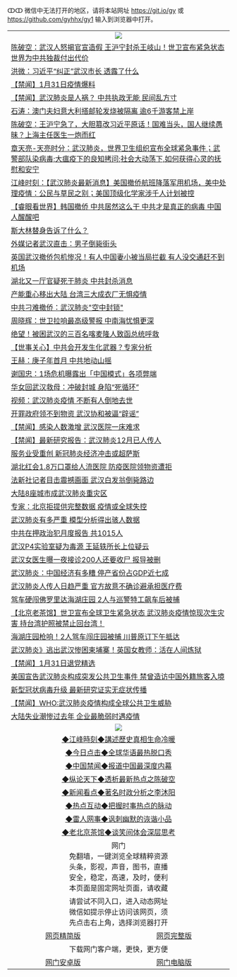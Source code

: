 ↀↀ 微信中无法打开的地区，请将本站网址 https://git.io/gy 或 https://github.com/gyhhx/gy1 输入到浏览器中打开。 

 <table>

  <tr>
    <td colspan="2" align=center><img src="https://cdn.jsdelivr.net/gh/gyoupiodf/im1/20190822-2.jpg"></td>
 </tr>
<tr><td colspan="2" align="left"><a href="https://xball.casa/oo.aspx?name=c1124304&key=eqxowaguscvmxdgc&from=gy">陈破空：武汉人怒揭官宣造假 王沪宁封杀王岐山！世卫宣布紧急状态 世界为中共独裁付出代价</a></td></tr>
<tr><td colspan="2" align="left"><a href="https://xball.casa/oo.aspx?name=c1124299&key=eqxowaguscvmxdgc&from=gy">洪微：习近平“纠正”武汉市长 透露了什么</a></td></tr>
<tr><td colspan="2" align="left"><a href="https://xball.casa/oo.aspx?name=c1124390&key=eqxowaguscvmxdgc&from=gy">【禁闻】1月31日疫情爆料</a></td></tr>
<tr><td colspan="2" align="left"><a href="https://xball.casa/oo.aspx?name=c1124393&key=eqxowaguscvmxdgc&from=gy">【禁闻】武汉肺炎是人祸？ 中共执政无能 民间乱方寸</a></td></tr>
<tr><td colspan="2" align="left"><a href="https://xball.casa/oo.aspx?name=c816850&key=eqxowaguscvmxdgc&from=gy">石涛：澳门夫妇意大利搭邮轮发烧被隔离 逾6千游客禁上岸</a></td></tr>
<tr><td colspan="2" align="left"><a href="https://xball.casa/oo.aspx?name=c816932&key=eqxowaguscvmxdgc&from=gy">陈破空：王沪宁急了，大胆篡改习近平原话！国难当头，国人继续愚昧？上海主任医生一炮而红</a></td></tr>
<tr><td colspan="2" align="left"><a href="https://xball.casa/oo.aspx?name=c1025998&key=eqxowaguscvmxdgc&from=gy">章天亮-天亮时分：武汉肺炎，世界卫生组织宣布全球紧急事件；武警部队染病毒;大瘟疫下的良知拷问;社会大动荡下,如何获得心灵的抚慰和安宁</a></td></tr>
<tr><td colspan="2" align="left"><a href="https://xball.casa/oo.aspx?name=c922850&key=eqxowaguscvmxdgc&from=gy">江峰时刻：【武汉肺炎最新消息】美国撤侨航班降落军用机场，美中处理疫情：公民与草民之别；美国顶级化学家涉千人计划被控</a></td></tr>

<tr><td colspan="2" align="left"><a href="https://xball.casa/oo.aspx?name=c1124303&key=eqxowaguscvmxdgc&from=gy">【睿眼看世界】韩国撤侨 中共居然这么干 中共才是真正的病毒 中国人醒醒吧</a></td></tr>
<tr><td colspan="2" align="left"><a href="https://xball.casa/oo.aspx?name=c1124403&key=eqxowaguscvmxdgc&from=gy">斯大林替身告诉了什么？</a></td></tr>
<tr><td colspan="2" align="left"><a href="https://xball.casa/oo.aspx?name=c1124284&key=eqxowaguscvmxdgc&from=gy">外媒记者武汉直击：男子倒毙街头</a></td></tr>
<tr><td colspan="2" align="left"><a href="https://xball.casa/oo.aspx?name=c1124400&key=eqxowaguscvmxdgc&from=gy">英国武汉撤侨包机惨况！有人中国妻小被当局拦截 有人没交通赶不到机场</a></td></tr>
<tr><td colspan="2" align="left"><a href="https://xball.casa/oo.aspx?name=c1124353&key=eqxowaguscvmxdgc&from=gy">湖北又一厅官疑死于肺炎 中共封杀消息</a></td></tr>
<tr><td colspan="2" align="left"><a href="https://xball.casa/oo.aspx?name=c1124388&key=eqxowaguscvmxdgc&from=gy">产能重心移出大陆 台湾三大成衣厂无惧疫情</a></td></tr>
<tr><td colspan="2" align="left"><a href="https://xball.casa/oo.aspx?name=c1124399&key=eqxowaguscvmxdgc&from=gy">中共刁难撤侨：武汉肺炎&quot;空中封锁&quot;</a></td></tr>
<tr><td colspan="2" align="left"><a href="https://xball.casa/oo.aspx?name=c1124389&key=eqxowaguscvmxdgc&from=gy">周晓辉：世卫拉响最高级警报 中南海忧惧更深</a></td></tr>
<tr><td colspan="2" align="left"><a href="https://xball.casa/oo.aspx?name=c1124402&key=eqxowaguscvmxdgc&from=gy">绝望！被困武汉的三百名喀麦隆人致函总统呼救</a></td></tr>
<tr><td colspan="2" align="left"><a href="https://xball.casa/oo.aspx?name=c1124387&key=eqxowaguscvmxdgc&from=gy">【世事关心】中共会开发生化武器？专家分析</a></td></tr>
<tr><td colspan="2" align="left"><a href="https://xball.casa/oo.aspx?name=c1124331&key=eqxowaguscvmxdgc&from=gy">王赫：庚子年首月 中共地动山摇</a></td></tr>
<tr><td colspan="2" align="left"><a href="https://xball.casa/oo.aspx?name=c1124289&key=eqxowaguscvmxdgc&from=gy">谢国忠：1场危机曝露出「中国模式」各项弊端</a></td></tr>
<tr><td colspan="2" align="left"><a href="https://xball.casa/oo.aspx?name=c1124356&key=eqxowaguscvmxdgc&from=gy">华女回武汉救母：冲破封城 身陷“死循环”</a></td></tr>
<tr><td colspan="2" align="left"><a href="https://xball.casa/oo.aspx?name=c1124355&key=eqxowaguscvmxdgc&from=gy">视频：武汉肺炎疫情 不断有人倒地去世</a></td></tr>
<tr><td colspan="2" align="left"><a href="https://xball.casa/oo.aspx?name=c1124340&key=eqxowaguscvmxdgc&from=gy">开罪政府领不到物资 武汉协和被逼“辟谣”</a></td></tr>
<tr><td colspan="2" align="left"><a href="https://xball.casa/oo.aspx?name=c1124392&key=eqxowaguscvmxdgc&from=gy">【禁闻】感染人数激增 武汉医院一床难求</a></td></tr>
<tr><td colspan="2" align="left"><a href="https://xball.casa/oo.aspx?name=c1124391&key=eqxowaguscvmxdgc&from=gy">【禁闻】最新研究报告：武汉肺炎12月已人传人</a></td></tr>
<tr><td colspan="2" align="left"><a href="https://xball.casa/oo.aspx?name=c1124406&key=eqxowaguscvmxdgc&from=gy">服务业受重创 新冠肺炎经济冲击或超萨斯</a></td></tr>
<tr><td colspan="2" align="left"><a href="https://xball.casa/oo.aspx?name=c1124407&key=eqxowaguscvmxdgc&from=gy">湖北红会1.8万口罩给人流医院 防疫医院领物资遭拒</a></td></tr>
<tr><td colspan="2" align="left"><a href="https://xball.casa/oo.aspx?name=c1124300&key=eqxowaguscvmxdgc&from=gy">法新社记者目击震撼画面 武汉白发翁倒毙路边</a></td></tr>
<tr><td colspan="2" align="left"><a href="https://xball.casa/oo.aspx?name=c1124296&key=eqxowaguscvmxdgc&from=gy">大陆8座城市成武汉肺炎重灾区</a></td></tr>
<tr><td colspan="2" align="left"><a href="https://xball.casa/oo.aspx?name=c1124342&key=eqxowaguscvmxdgc&from=gy">专家：北京拒提供完整数据 疫情或全球失控</a></td></tr>
<tr><td colspan="2" align="left"><a href="https://xball.casa/oo.aspx?name=c1124352&key=eqxowaguscvmxdgc&from=gy">武汉肺炎有多严重 模型分析得出骇人数据</a></td></tr>
<tr><td colspan="2" align="left"><a href="https://xball.casa/oo.aspx?name=c1124383&key=eqxowaguscvmxdgc&from=gy">中共在押政治犯月度报告 共1015人</a></td></tr>
<tr><td colspan="2" align="left"><a href="https://xball.casa/oo.aspx?name=c1124361&key=eqxowaguscvmxdgc&from=gy">武汉P4实验室疑为毒源 王延轶所长上位疑云</a></td></tr>
<tr><td colspan="2" align="left"><a href="https://xball.casa/oo.aspx?name=c1124332&key=eqxowaguscvmxdgc&from=gy">武汉女医生曝一夜接诊200人还要收尸 报导被删</a></td></tr>
<tr><td colspan="2" align="left"><a href="https://xball.casa/oo.aspx?name=c1124338&key=eqxowaguscvmxdgc&from=gy">武汉肺炎：中国经济有多糟 停产省份占GDP近七成</a></td></tr>
<tr><td colspan="2" align="left"><a href="https://xball.casa/oo.aspx?name=c1124377&key=eqxowaguscvmxdgc&from=gy">武汉肺炎人传人日趋严重 官方故意不确诊避承担医疗费</a></td></tr>
<tr><td colspan="2" align="left"><a href="https://xball.casa/oo.aspx?name=c1124401&key=eqxowaguscvmxdgc&from=gy">驾车硬闯佛罗里达海湖庄园 2人与巡警特工飙车后被捕</a></td></tr>
<tr><td colspan="2" align="left"><a href="https://xball.casa/oo.aspx?name=c1124302&key=eqxowaguscvmxdgc&from=gy">【北京老茶馆】世卫宣布全球卫生紧急状态 武汉肺炎疫情惊现次生灾害 持台湾护照被禁止回台湾！</a></td></tr>
<tr><td colspan="2" align="left"><a href="https://xball.casa/oo.aspx?name=c1124372&key=eqxowaguscvmxdgc&from=gy">海湖庄园枪响！2人驾车闯庄园被捕 川普原订下午抵达</a></td></tr>
<tr><td colspan="2" align="left"><a href="https://xball.casa/oo.aspx?name=c1124286&key=eqxowaguscvmxdgc&from=gy">武汉肺炎》逃出武汉惨困柬埔寨！英国女教师：活在人间炼狱</a></td></tr>
<tr><td colspan="2" align="left"><a href="https://xball.casa/oo.aspx?name=c1124408&key=eqxowaguscvmxdgc&from=gy">【禁闻】1月31日退党精选</a></td></tr>
<tr><td colspan="2" align="left"><a href="https://xball.casa/oo.aspx?name=c1124385&key=eqxowaguscvmxdgc&from=gy">美国宣告武汉肺炎构成突发公共卫生事件 禁曾造访中国外籍旅客入境</a></td></tr>
<tr><td colspan="2" align="left"><a href="https://xball.casa/oo.aspx?name=c1124319&key=eqxowaguscvmxdgc&from=gy">新型冠状病毒升级 最新研究证实无症状传播</a></td></tr>
<tr><td colspan="2" align="left"><a href="https://xball.casa/oo.aspx?name=c1124394&key=eqxowaguscvmxdgc&from=gy">【禁闻】WHO:武汉肺炎疫情构成全球公共卫生威胁</a></td></tr>
<tr><td colspan="2" align="left"><a href="https://xball.casa/oo.aspx?name=c1124322&key=eqxowaguscvmxdgc&from=gy">大陆失业潮惨过去年 企业最脆弱时遇疫情</a></td></tr>

 <tr>
   <td colspan="2" align=center><img src="https://cdn.jsdelivr.net/gh/gyoupiodf/im1/jf-1.jpg"></td>
  </tr>
   <tr>
   <td colspan="2" align=center> 
<a href="https://xball.casa/oo.aspx?name=c922850&key=eqxowaguscvmxdgc&from=gy&tag=9877">◆江峰時刻◆講述歷史真相生命冷暖</a><br/>
    </td>
  </tr>
   <tr>
   <td colspan="2" align=center> 
<a href="https://xball.casa/oo.aspx?name=c816850&key=eqxowaguscvmxdgc&from=gy&tag=9877">◆今日点击◆全球华语最热脱口秀</a><br/>
    </td>
  </tr>
  <tr>
  <td colspan="2" align=center>
<a href="https://xball.casa/oo.aspx?name=c816860&key=eqxowaguscvmxdgc&from=gy&tag=99733110">◆中国禁闻◆报道中国最深度内幕</a><br/>
   </tr>
  <tr>
     <td colspan="2" align=center>
<a href="https://xball.casa/oo.aspx?name=c816855&key=eqxowaguscvmxdgc&from=gy&tag=997110">◆纵论天下◆透析最新热点之陈破空</a><br/>
   </tr>
   <tr>
      <td colspan="2" align=center>
<a href="https://xball.casa/oo.aspx?name=c838308&key=eqxowaguscvmxdgc&from=gy&tag=9973110">◆新闻看点◆著名时政分析之李沐阳</a><br/>
   </tr>
   <tr>
     <td colspan="2" align=center>
<a href="https://xball.casa/oo.aspx?name=c816852&key=eqxowaguscvmxdgc&from=gy&tag=9733110">◆热点互动◆把握时事热点的脉动</a><br/>
   </tr>
   <tr>
      <td colspan="2" align=center>
<a href="https://xball.casa/oo.aspx?name=c816694&key=eqxowaguscvmxdgc&from=gy&tag=93310">◆雷人网事◆讽刺幽默的诙谐小品</a><br/>
   </tr>
   <tr>
    <td colspan="2" align=center>
<a href="https://xball.casa/oo.aspx?name=c816650&key=eqxowaguscvmxdgc&from=gy&tag=9973110">◆老北京茶馆◆谈笑间体会深层思考</a><br/>
   </tr>
<tr>
    <td colspan="2" align="center">网门<br/>免翻墙，一键浏览全球精粹资源<br/>头条，影视，声音，图书，直播<br/>安全，稳定，高速，及时，便利<br/>本页面是固定网址页面，请收藏</td>
  <tr>
  <tr>
    <td colspan="2" align="center">请尝试不同入口，进入动态网址<br/>微信如提示停止访问该网页，须<br/>先点击右上角，选择浏览器打开</td>
  <tr>  
  <tr>
    <td align="center"><a href="https://gitcdn.xyz/repo/otiny/up/master/show002.htm">网页精简版</a></td>
    <td align="center"><a href="https://gitcdn.xyz/repo/otiny/up/master/show001.htm">网页完整版</a></td>
  </tr>
  <tr>
    <td colspan="2" align="center">下载网门客户端，更快，更方便</td>
  <tr>
  <tr>
    <td align="center"><a href="https://raw.githubusercontent.com/opipe/up/master/oGatea.apk">网门安卓版</a></td>
    <td align="center"><a href="https://raw.githubusercontent.com/opipe/up/master/oGate.zip">网门电脑版</a></td>
  </tr>

</table>

